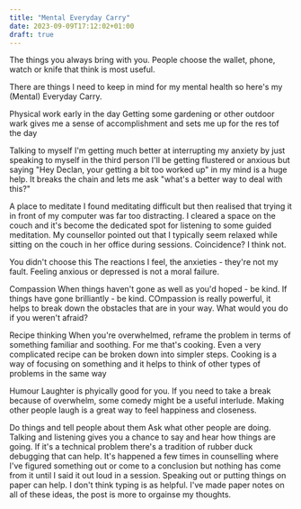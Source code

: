 ```yaml
---
title: "Mental Everyday Carry"
date: 2023-09-09T17:12:02+01:00
draft: true
---
```


The things you always bring with you. People choose the wallet, phone, watch or knife that think is most useful.

There are things I need to keep in mind for my mental health so here's my (Mental) Everyday Carry.

Physical work early in the day
Getting some gardening or other outdoor wark gives me a sense of accomplishment and sets me up for the res tof the day


Talking to myself
I'm getting much better at interrupting my anxiety by just speaking to myself in the third person
I'll be getting flustered or anxious but saying "Hey Declan, your getting a bit too worked up" in my mind is a huge help.
It breaks the chain and lets me ask "what's a better way to deal with this?"

A place to meditate
I found meditating difficult but then realised that trying it in front of my computer was far too distracting.
I cleared a space on the couch and it's become the dedicated spot for listening to some guided meditation. My counsellor pointed out that I typically seem relaxed while sitting on the couch in her office during sessions. Coincidence? I think not.

You didn't choose this
The reactions I feel, the anxieties - they're not my fault. Feeling anxious or depressed is not a moral failure.


Compassion
When things haven't gone as well as you'd hoped - be kind. If things have gone brilliantly - be kind.
COmpassion is really powerful, it helps to break down the obstacles that are in your way.
What would you do if you weren't afraid?


Recipe thinking
When you're overwhelmed, reframe the problem in terms of something familiar and soothing.
For me that's cooking. Even a very complicated recipe can be broken down into simpler steps.
Cooking is a way of focusing on something and it helps to think of other types of problems in the same way

Humour
Laughter is phyically good for you. If you need to take a break because of overwhelm, some comedy might be a useful interlude.
Making other people laugh is a great way to feel happiness and closeness.

Do things and tell people about them
Ask what other people are doing. Talking and listening gives you a chance to say and hear how things are going.
If it's a technical problem there's a tradition of rubber duck debugging that can help. 
It's happened a few times in counselling where I've figured something out or come to a conclusion but nothing has come from it until I said it out loud in a session.
Speaking out or putting things on paper can help. I don't think typing is as helpful. I've made paper notes on all of these ideas, the post is more to orgainse my thoughts.


